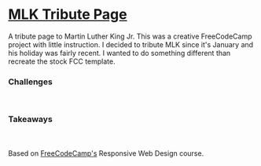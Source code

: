 <h1><a href="https://zacharyjpeter.github.io/FCC-TributePage">MLK Tribute Page</a></h1>
A tribute page to Martin Luther King Jr. This was a creative FreeCodeCamp project with little instruction. I decided to tribute MLK since it's January and his holiday was fairly recent. I wanted to do something different than recreate the stock FCC template.
<br>
<h3>Challenges</h3>
<br>
<h3>Takeaways</h3>
<br>
<br>
Based on <a href="https://www.freecodecamp.org">FreeCodeCamp's</a> Responsive Web Design course.